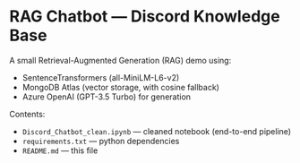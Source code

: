 # RAG Chatbot — Discord Knowledge Base

A small Retrieval-Augmented Generation (RAG) demo using:
- SentenceTransformers (all-MiniLM-L6-v2)
- MongoDB Atlas (vector storage, with cosine fallback)
- Azure OpenAI (GPT-3.5 Turbo) for generation

Contents:
- `Discord_Chatbot_clean.ipynb` — cleaned notebook (end-to-end pipeline)
- `requirements.txt` — python dependencies
- `README.md` — this file
